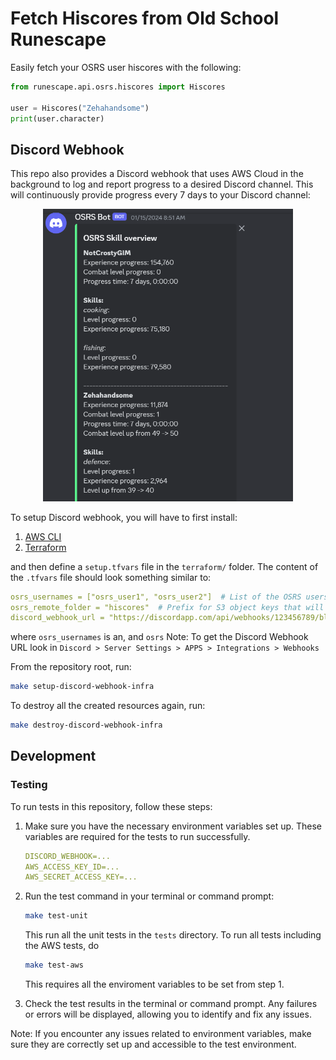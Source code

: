 # Fetch Hiscores from Old School Runescape

Easily fetch your OSRS user hiscores with the following:

```python
from runescape.api.osrs.hiscores import Hiscores

user = Hiscores("Zehahandsome")
print(user.character)
```

## Discord Webhook

This repo also provides a Discord webhook that uses AWS Cloud in the
background to log and report progress to a desired Discord channel. This will
continuously provide progress every 7 days to your Discord channel:

<p align="center">
<img src="osrs_discord_webhook_example.png" alt="Discord webhook example" width="400"/>
</p>

To setup Discord webhook, you will have to first install:

1. [AWS CLI](https://docs.aws.amazon.com/cli/latest/userguide/getting-started-install.html)
2. [Terraform](https://developer.hashicorp.com/terraform/tutorials/aws-get-started/install-cli)

and then define a `setup.tfvars` file in the `terraform/` folder. The content
of the `.tfvars` file should look something similar to:

```yaml
osrs_usernames = ["osrs_user1", "osrs_user2"]  # List of the OSRS users to track progress
osrs_remote_folder = "hiscores"  # Prefix for S3 object keys that will hold level information of OSRS users from `osrs_usernames`
discord_webhook_url = "https://discordapp.com/api/webhooks/123456789/blabla-f456ds-this-is-a-fake-url"  # Discord webhook URL
```

where `osrs_usernames` is an, and `osrs`
Note: To get the Discord Webhook URL look in `Discord > Server Settings > APPS > Integrations > Webhooks` 

From the repository root, run:

```bash
make setup-discord-webhook-infra
```

To destroy all the created resources again, run:

```bash
make destroy-discord-webhook-infra
```

## Development

### Testing

To run tests in this repository, follow these steps:

1. Make sure you have the necessary environment variables set up. These variables are required for the tests to run successfully.

    ```yaml
    DISCORD_WEBHOOK=...
    AWS_ACCESS_KEY_ID=...
    AWS_SECRET_ACCESS_KEY=...
    ```

2. Run the test command in your terminal or command prompt:

   ```bash
   make test-unit
   ```

   This run all the unit tests in the `tests` directory. To run all tests including the AWS tests, do

   ```bash
   make test-aws
   ```

   This requires all the enviroment variables to be set from step 1.

3. Check the test results in the terminal or command prompt. Any failures or errors will be displayed, allowing you to identify and fix any issues.

Note: If you encounter any issues related to environment variables, make sure they are correctly set up and accessible to the test environment.
